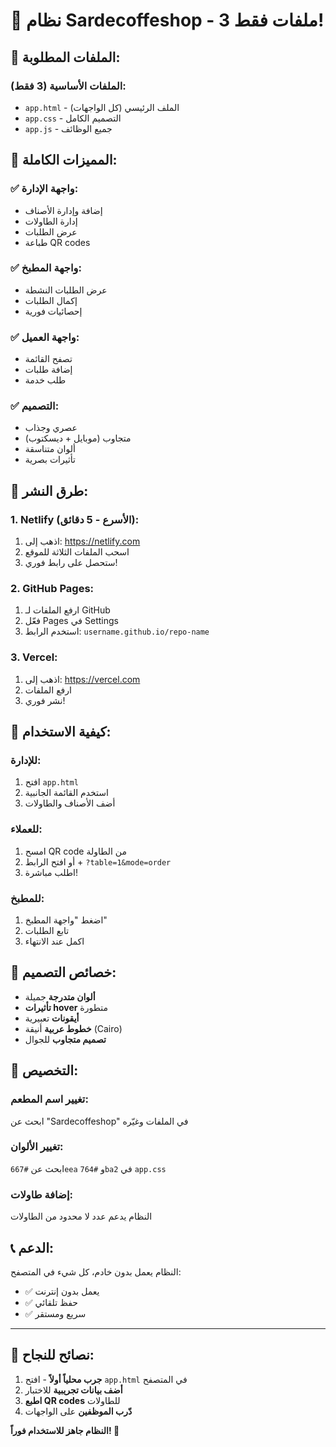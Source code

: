 # 🚀 نظام Sardecoffeshop - 3 ملفات فقط!

## 📁 الملفات المطلوبة:

### الملفات الأساسية (3 فقط):
- `app.html` - الملف الرئيسي (كل الواجهات)
- `app.css` - التصميم الكامل
- `app.js` - جميع الوظائف

## 🎯 المميزات الكاملة:

### ✅ **واجهة الإدارة:**
- إضافة وإدارة الأصناف
- إدارة الطاولات
- عرض الطلبات
- طباعة QR codes

### ✅ **واجهة المطبخ:**
- عرض الطلبات النشطة
- إكمال الطلبات
- إحصائيات فورية

### ✅ **واجهة العميل:**
- تصفح القائمة
- إضافة طلبات
- طلب خدمة

### ✅ **التصميم:**
- عصري وجذاب
- متجاوب (موبايل + ديسكتوب)
- ألوان متناسقة
- تأثيرات بصرية

## 🚀 طرق النشر:

### **1. Netlify (الأسرع - 5 دقائق):**
1. اذهب إلى: https://netlify.com
2. اسحب الملفات الثلاثة للموقع
3. ستحصل على رابط فوري!

### **2. GitHub Pages:**
1. ارفع الملفات لـ GitHub
2. فعّل Pages في Settings
3. استخدم الرابط: `username.github.io/repo-name`

### **3. Vercel:**
1. اذهب إلى: https://vercel.com
2. ارفع الملفات
3. نشر فوري!

## 📱 كيفية الاستخدام:

### **للإدارة:**
1. افتح `app.html`
2. استخدم القائمة الجانبية
3. أضف الأصناف والطاولات

### **للعملاء:**
1. امسح QR code من الطاولة
2. أو افتح الرابط + `?table=1&mode=order`
3. اطلب مباشرة!

### **للمطبخ:**
1. اضغط "واجهة المطبخ"
2. تابع الطلبات
3. اكمل عند الانتهاء

## 🎨 **خصائص التصميم:**

- **ألوان متدرجة** جميلة
- **تأثيرات hover** متطورة
- **أيقونات** تعبيرية
- **خطوط عربية** أنيقة (Cairo)
- **تصميم متجاوب** للجوال

## 🔧 **التخصيص:**

### تغيير اسم المطعم:
ابحث عن "Sardecoffeshop" في الملفات وغيّره

### تغيير الألوان:
ابحث عن `#667eea` و `#764ba2` في `app.css`

### إضافة طاولات:
النظام يدعم عدد لا محدود من الطاولات

## 📞 **الدعم:**

النظام يعمل بدون خادم، كل شيء في المتصفح:
- ✅ يعمل بدون إنترنت
- ✅ حفظ تلقائي
- ✅ سريع ومستقر

---

## 🎉 **نصائح للنجاح:**

1. **جرب محلياً أولاً** - افتح `app.html` في المتصفح
2. **أضف بيانات تجريبية** للاختبار
3. **اطبع QR codes** للطاولات
4. **دّرب الموظفين** على الواجهات

**النظام جاهز للاستخدام فوراً! 🚀**